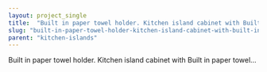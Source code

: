 ```yaml
---
layout: project_single
title:  "Built in paper towel holder. Kitchen island cabinet with Built in paper towel…"
slug: "built-in-paper-towel-holder-kitchen-island-cabinet-with-built-in-paper-towel"
parent: "kitchen-islands"
---
```

Built in paper towel holder. Kitchen island cabinet with Built in paper towel…